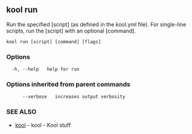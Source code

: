 ## kool run

Run the specified [script] (as defined in the kool.yml file). For single-line scripts, run the [script] with an optional [command].

```
kool run [script] [command] [flags]
```

### Options

```
  -h, --help   help for run
```

### Options inherited from parent commands

```
      --verbose   increases output verbosity
```

### SEE ALSO

* [kool](kool)	 - kool - Kool stuff

